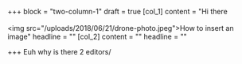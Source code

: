 +++
block = "two-column-1"
draft = true
[col_1]
content = "Hi there<br><br><img src=\"/uploads/2018/06/21/drone-photo.jpeg\">How to insert an image"
headline = ""
[col_2]
content = ""
headline = ""

+++
Euh why is there 2 editors/